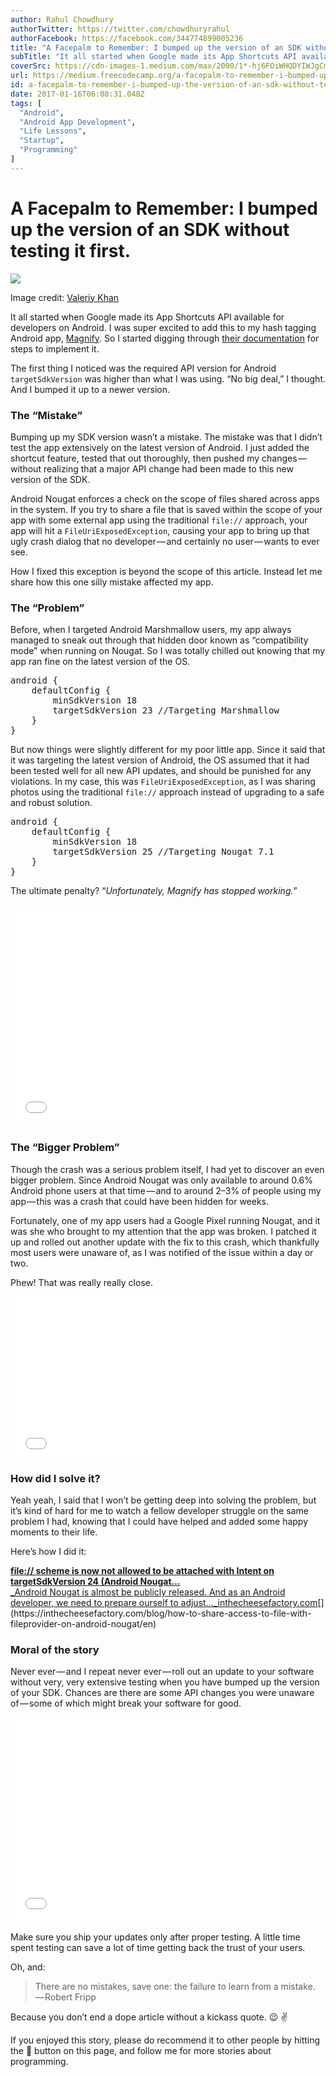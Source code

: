 ```yaml
---
author: Rahul Chowdhury
authorTwitter: https://twitter.com/chowdhuryrahul
authorFacebook: https://facebook.com/344774899005236
title: "A Facepalm to Remember: I bumped up the version of an SDK without testing it first."
subTitle: "It all started when Google made its App Shortcuts API available for developers on Android. I was super excited to add this to my hash tag..."
coverSrc: https://cdn-images-1.medium.com/max/2000/1*-hj6FOiWHQDYIWJgCmbeZQ.jpeg
url: https://medium.freecodecamp.org/a-facepalm-to-remember-i-bumped-up-the-version-of-an-sdk-without-testing-it-first-acb16da33d41
id: a-facepalm-to-remember-i-bumped-up-the-version-of-an-sdk-without-testing-it-first-acb16da33d41
date: 2017-01-16T06:08:31.048Z
tags: [
  "Android",
  "Android App Development",
  "Life Lessons",
  "Startup",
  "Programming"
]
---
```

# A Facepalm to Remember: I bumped up the version of an SDK without testing it first.







![](https://cdn-images-1.medium.com/max/2000/1*-hj6FOiWHQDYIWJgCmbeZQ.jpeg)

Image credit: [Valeriy Khan](https://unsplash.com/@valeriydmi)







It all started when Google made its App Shortcuts API available for developers on Android. I was super excited to add this to my hash tagging Android app, [Magnify](https://play.google.com/store/apps/details?id=com.upcurve.magnify). So I started digging through [their documentation](https://developer.android.com/guide/topics/ui/shortcuts.html) for steps to implement it.

The first thing I noticed was the required API version for Android `targetSdkVersion` was higher than what I was using. “No big deal,” I thought. And I bumped it up to a newer version.

### The “Mistake”

Bumping up my SDK version wasn’t a mistake. The mistake was that I didn’t test the app extensively on the latest version of Android. I just added the shortcut feature, tested that out thoroughly, then pushed my changes — without realizing that a major API change had been made to this new version of the SDK.

Android Nougat enforces a check on the scope of files shared across apps in the system. If you try to share a file that is saved within the scope of your app with some external app using the traditional `file://` approach, your app will hit a `FileUriExposedException`, causing your app to bring up that ugly crash dialog that no developer — and certainly no user — wants to ever see.

How I fixed this exception is beyond the scope of this article. Instead let me share how this one silly mistake affected my app.

### The “Problem”

Before, when I targeted Android Marshmallow users, my app always managed to sneak out through that hidden door known as “compatibility mode” when running on Nougat. So I was totally chilled out knowing that my app ran fine on the latest version of the OS.

<pre name="a736" id="a736" class="graf graf--pre graf-after--p">android {   
    defaultConfig {   
        minSdkVersion 18   
        targetSdkVersion 23 //Targeting Marshmallow  
    }  
}</pre>

But now things were slightly different for my poor little app. Since it said that it was targeting the latest version of Android, the OS assumed that it had been tested well for all new API updates, and should be punished for any violations. In my case, this was `FileUriExposedException`, as I was sharing photos using the traditional `file://` approach instead of upgrading to a safe and robust solution.

<pre name="ae26" id="ae26" class="graf graf--pre graf-after--p">android {   
    defaultConfig {   
        minSdkVersion 18   
        targetSdkVersion 25 //Targeting Nougat 7.1  
    }  
}</pre>

The ultimate penalty? “_Unfortunately, Magnify has stopped working._”





<iframe data-width="435" data-height="355" width="435" height="355" src="/media/3a7419365191106610517cce05cdaee3?postId=acb16da33d41" data-media-id="3a7419365191106610517cce05cdaee3" data-thumbnail="https://i.embed.ly/1/image?url=https%3A%2F%2Fmedia.giphy.com%2Fmedia%2F8ykJ4yAnwgK2I%2Fgiphy.gif&amp;key=4fce0568f2ce49e8b54624ef71a8a5bd" allowfullscreen="" frameborder="0"></iframe>





### The “Bigger Problem”

Though the crash was a serious problem itself, I had yet to discover an even bigger problem. Since Android Nougat was only available to around 0.6% Android phone users at that time — and to around 2–3% of people using my app — this was a crash that could have been hidden for weeks.

Fortunately, one of my app users had a Google Pixel running Nougat, and it was she who brought to my attention that the app was broken. I patched it up and rolled out another update with the fix to this crash, which thankfully most users were unaware of, as I was notified of the issue within a day or two.

Phew! That was really really close.





<iframe data-width="435" data-height="258" width="435" height="258" src="/media/7f9f08a4301020e60376f06b79085c1a?postId=acb16da33d41" data-media-id="7f9f08a4301020e60376f06b79085c1a" data-thumbnail="https://i.embed.ly/1/image?url=https%3A%2F%2Fmedia.giphy.com%2Fmedia%2F1guRIRFV5gN4ikrUakg%2F200.gif&amp;key=4fce0568f2ce49e8b54624ef71a8a5bd" allowfullscreen="" frameborder="0"></iframe>





### How did I solve it?

Yeah yeah, I said that I won’t be getting deep into solving the problem, but it’s kind of hard for me to watch a fellow developer struggle on the same problem I had, knowing that I could have helped and added some happy moments to their life.

Here’s how I did it:

[**file:// scheme is now not allowed to be attached with Intent on targetSdkVersion 24 (Android Nougat…**  
_Android Nougat is almost be publicly released. And as an Android developer, we need to prepare ourself to adjust…_inthecheesefactory.com](https://inthecheesefactory.com/blog/how-to-share-access-to-file-with-fileprovider-on-android-nougat/en "https://inthecheesefactory.com/blog/how-to-share-access-to-file-with-fileprovider-on-android-nougat/en")[](https://inthecheesefactory.com/blog/how-to-share-access-to-file-with-fileprovider-on-android-nougat/en)

### Moral of the story

Never ever — and I repeat never ever — roll out an update to your software without very, very extensive testing when you have bumped up the version of your SDK. Chances are there are some API changes you were unaware of — some of which might break your software for good.





<iframe data-width="435" data-height="329" width="435" height="329" src="/media/b6e31eebd3e82800c2d34d858400de7e?postId=acb16da33d41" data-media-id="b6e31eebd3e82800c2d34d858400de7e" data-thumbnail="https://i.embed.ly/1/image?url=https%3A%2F%2Fmedia.giphy.com%2Fmedia%2FSleBZRB44y9H2%2Fgiphy.gif&amp;key=4fce0568f2ce49e8b54624ef71a8a5bd" allowfullscreen="" frameborder="0"></iframe>





Make sure you ship your updates only after proper testing. A little time spent testing can save a lot of time getting back the trust of your users.

Oh, and:

> There are no mistakes, save one: the failure to learn from a mistake. — Robert Fripp

Because you don’t end a dope article without a kickass quote. 😉 ✌️

If you enjoyed this story, please do recommend it to other people by hitting the 💚 button on this page, and follow me for more stories about programming.








